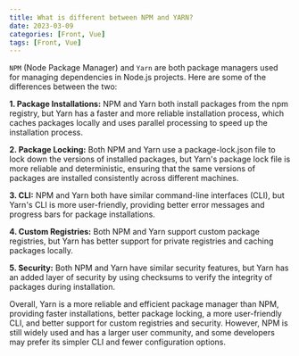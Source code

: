 ```yaml
---
title: What is different between NPM and YARN?
date: 2023-03-09
categories: [Front, Vue]
tags: [Front, Vue]
---
```


`NPM` (Node Package Manager) and `Yarn` are both package managers used for managing dependencies in Node.js projects. Here are some of the differences between the two:

**1. Package Installations:** NPM and Yarn both install packages from the npm registry, but Yarn has a faster and more reliable installation process, which caches packages locally and uses parallel processing to speed up the installation process.

**2. Package Locking:** Both NPM and Yarn use a package-lock.json file to lock down the versions of installed packages, but Yarn's package lock file is more reliable and deterministic, ensuring that the same versions of packages are installed consistently across different machines.

**3. CLI:** NPM and Yarn both have similar command-line interfaces (CLI), but Yarn's CLI is more user-friendly, providing better error messages and progress bars for package installations.

**4. Custom Registries:** Both NPM and Yarn support custom package registries, but Yarn has better support for private registries and caching packages locally.

**5. Security:** Both NPM and Yarn have similar security features, but Yarn has an added layer of security by using checksums to verify the integrity of packages during installation.

Overall, Yarn is a more reliable and efficient package manager than NPM, providing faster installations, better package locking, a more user-friendly CLI, and better support for custom registries and security. However, NPM is still widely used and has a larger user community, and some developers may prefer its simpler CLI and fewer configuration options.